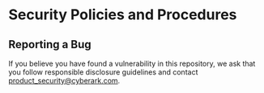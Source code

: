 # Security Policies and Procedures

## Reporting a Bug

If you believe you have found a vulnerability in this repository, we ask that you follow responsible disclosure guidelines and contact <product_security@cyberark.com>.
